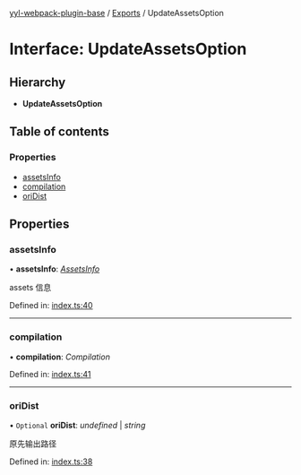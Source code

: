 [yyl-webpack-plugin-base](../README.md) / [Exports](../modules.md) / UpdateAssetsOption

# Interface: UpdateAssetsOption

## Hierarchy

* **UpdateAssetsOption**

## Table of contents

### Properties

- [assetsInfo](updateassetsoption.md#assetsinfo)
- [compilation](updateassetsoption.md#compilation)
- [oriDist](updateassetsoption.md#oridist)

## Properties

### assetsInfo

• **assetsInfo**: [*AssetsInfo*](assetsinfo.md)

assets 信息

Defined in: [index.ts:40](https://github.com/jackness1208/yyl-webpack-plugin-base/blob/2bd29c1/src/index.ts#L40)

___

### compilation

• **compilation**: *Compilation*

Defined in: [index.ts:41](https://github.com/jackness1208/yyl-webpack-plugin-base/blob/2bd29c1/src/index.ts#L41)

___

### oriDist

• `Optional` **oriDist**: *undefined* \| *string*

原先输出路径

Defined in: [index.ts:38](https://github.com/jackness1208/yyl-webpack-plugin-base/blob/2bd29c1/src/index.ts#L38)
